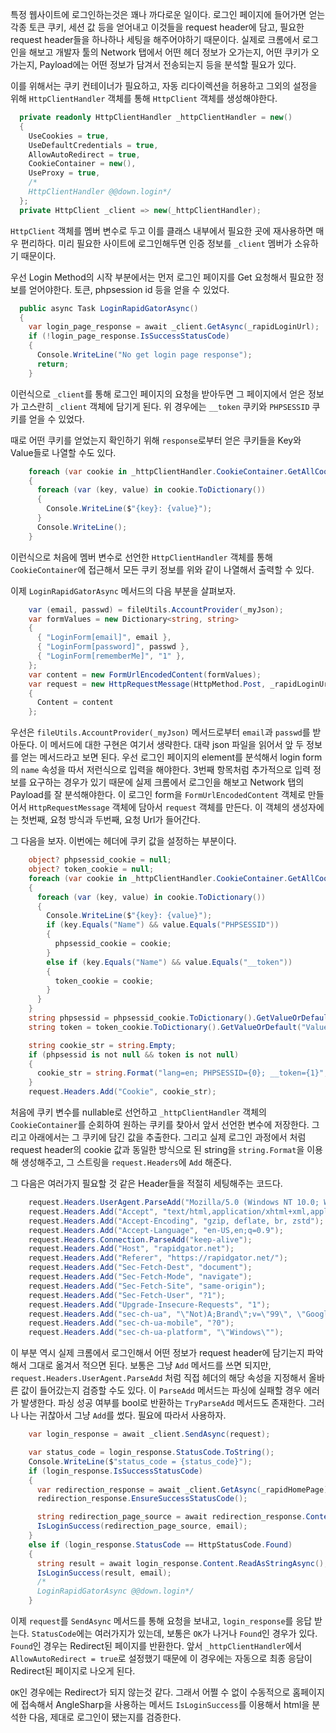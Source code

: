특정 웹사이트에 로그인하는것은 꽤나 까다로운 일이다. 로그인 페이지에 들어가면 얻는 각종 토큰 쿠키, 세션 값 등을 얻어내고 이것들을 request header에 담고, 필요한 request header들을 하나하나 세팅을 해주어야하기 때문이다. 
실제로 크롬에서 로그인을 해보고 개발자 툴의 Network 탭에서 어떤 헤더 정보가 오가는지, 어떤 쿠키가 오가는지, Payload에는 어떤 정보가 담겨서 전송되는지 등을 분석할 필요가 있다.

이를 위해서는 쿠키 컨테이너가 필요하고, 자동 리다이렉션을 허용하고 그외의 설정을 위해 `HttpClientHandler` 객체를 통해 `HttpClient` 객체를 생성해야한다.
```csharp
  private readonly HttpClientHandler _httpClientHandler = new()
  {
    UseCookies = true,
    UseDefaultCredentials = true,
    AllowAutoRedirect = true,
    CookieContainer = new(),
    UseProxy = true,
    /*
    HttpClientHandler @@down.login*/
  };
  private HttpClient _client => new(_httpClientHandler);
```
`HttpClient` 객체를 멤버 변수로 두고 이를 클래스 내부에서 필요한 곳에 재사용하면 매우 편리하다. 미리 필요한 사이트에 로그인해두면 인증 정보를 `_client` 멤버가 소유하기 때문이다.

우선 Login Method의 시작 부분에서는 먼저 로그인 페이지를 Get 요청해서 필요한 정보를 얻어야한다. 토큰, phpsession id 등을 얻을 수 있었다.
```csharp
  public async Task LoginRapidGatorAsync()
  {
    var login_page_response = await _client.GetAsync(_rapidLoginUrl);
    if (!login_page_response.IsSuccessStatusCode)
    {
      Console.WriteLine("No get login page response");
      return;
    }
```
이런식으로 `_client`를 통해 로그인 페이지의 요청을 받아두면 그 페이지에서 얻은 정보가 고스란히 `_client` 객체에 담기게 된다. 위 경우에는 `__token` 쿠키와 `PHPSESSID` 쿠키를 얻을 수 있었다.

때로 어떤 쿠키를 얻었는지 확인하기 위해 `response`로부터 얻은 쿠키들을 Key와 Value들로 나열할 수도 있다.
```csharp
    foreach (var cookie in _httpClientHandler.CookieContainer.GetAllCookies())
    {
      foreach (var (key, value) in cookie.ToDictionary())
      {
        Console.WriteLine($"{key}: {value}");
	  }
	  Console.WriteLine();
	}
```
이런식으로 처음에 멤버 변수로 선언한 `HttpClientHandler` 객체를 통해 `CookieContainer`에 접근해서 모든 쿠키 정보를 위와 같이 나열해서 출력할 수 있다.

이제 `LoginRapidGatorAsync` 메서드의 다음 부분을 살펴보자.
```csharp
    var (email, passwd) = fileUtils.AccountProvider(_myJson);
    var formValues = new Dictionary<string, string>
    {
      { "LoginForm[email]", email },
      { "LoginForm[password]", passwd },
      { "LoginForm[rememberMe]", "1" },
    };
    var content = new FormUrlEncodedContent(formValues);
    var request = new HttpRequestMessage(HttpMethod.Post, _rapidLoginUrl)
    {
      Content = content
    };
```
우선은 `fileUtils.AccountProvider(_myJson)` 메서드로부터 `email`과 `passwd`를 받아둔다. 이 메서드에 대한 구현은 여기서 생략한다. 대략 json 파일을 읽어서 앞 두 정보를 얻는 메서드라고 보면 된다. 
우선 로그인 페이지의 element를 분석해서 login form의 `name` 속성을 따서 저런식으로 입력을 해야한다. 3번째 항목처럼 추가적으로 입력 정보를 요구하는 경우가 있기 때문에 실제 크롬에서 로그인을 해보고 Network 탭의 Payload를 잘 분석해야한다.
이 로그인 form을 `FormUrlEncodedContent` 객체로 만들어서 `HttpRequestMessage` 객체에 담아서 `request` 객체를 만든다. 
이 객체의 생성자에는 첫번째, 요청 방식과 두번째, 요청 Url가 들어간다.

그 다음을 보자. 이번에는 헤더에 쿠키 값을 설정하는 부분이다.
```csharp
    object? phpsessid_cookie = null;
    object? token_cookie = null;
    foreach (var cookie in _httpClientHandler.CookieContainer.GetAllCookies())
    {
      foreach (var (key, value) in cookie.ToDictionary())
      {
        Console.WriteLine($"{key}: {value}");
        if (key.Equals("Name") && value.Equals("PHPSESSID"))
        {
          phpsessid_cookie = cookie;
        }
        else if (key.Equals("Name") && value.Equals("__token"))
        {
          token_cookie = cookie;
        }
      }
    }
    string phpsessid = phpsessid_cookie.ToDictionary().GetValueOrDefault("Value", string.Empty);
    string token = token_cookie.ToDictionary().GetValueOrDefault("Value", string.Empty);

    string cookie_str = string.Empty;
    if (phpsessid is not null && token is not null)
    {
      cookie_str = string.Format("lang=en; PHPSESSID={0}; __token={1}", phpsessid, token);
    }
    request.Headers.Add("Cookie", cookie_str);

```
처음에 쿠키 변수를 nullable로 선언하고 `_httpClientHandler` 객체의 `CookieContainer`를 순회하여 원하는 쿠키를 찾아서 앞서 선언한 변수에 저장한다. 그리고 아래에서는 그 쿠키에 담긴 값을 추출한다.
그리고 실제 로그인 과정에서 처럼 request header의 cookie 값과 동일한 방식으로 된 string을 `string.Format`을 이용해 생성해주고, 그 스트링을 `request.Headers`에 `Add` 해준다.

그 다음은 여러가지 필요할 것 같은 Header들을 적절히 세팅해주는 코드다.
```csharp
    request.Headers.UserAgent.ParseAdd("Mozilla/5.0 (Windows NT 10.0; Win64; x64) AppleWebKit/537.36 (KHTML, like Gecko) Chrome/127.0.0.0 Safari/537.36");
    request.Headers.Add("Accept", "text/html,application/xhtml+xml,application/xml;q=0.9,image/avif,image/webp,image/apng,*/*;q=0.8,application/signed-exchange;v=b3;q=0.7");
    request.Headers.Add("Accept-Encoding", "gzip, deflate, br, zstd");
    request.Headers.Add("Accept-Language", "en-US,en;q=0.9");
    request.Headers.Connection.ParseAdd("keep-alive");
    request.Headers.Add("Host", "rapidgator.net");
    request.Headers.Add("Referer", "https://rapidgator.net/");
    request.Headers.Add("Sec-Fetch-Dest", "document");
    request.Headers.Add("Sec-Fetch-Mode", "navigate");
    request.Headers.Add("Sec-Fetch-Site", "same-origin");
    request.Headers.Add("Sec-Fetch-User", "?1");
    request.Headers.Add("Upgrade-Insecure-Requests", "1");
    request.Headers.Add("sec-ch-ua", "\"Not)A;Brand\";v=\"99\", \"Google Chrome\";v=\"127\", \"Chromium\";v=\"127\"");
    request.Headers.Add("sec-ch-ua-mobile", "?0");
    request.Headers.Add("sec-ch-ua-platform", "\"Windows\"");
```
이 부분 역시 실제 크롬에서 로그인해서 어떤 정보가 request header에 담기는지 파악해서 그대로 옮겨서 적으면 된다.
보통은 그냥 `Add` 메서드를 쓰면 되지만, `request.Headers.UserAgent.ParseAdd` 처럼 직접 헤더의 해당 속성을 지정해서 올바른 값이 들어갔는지 검증할 수도 있다. 이 `ParseAdd` 메서드는 파싱에 실패할 경우 에러가 발생한다. 파싱 성공 여부를 bool로 반환하는 `TryParseAdd` 메서드도 존재한다. 그러나 나는 귀찮아서 그냥 `Add`를 썼다. 필요에 따라서 사용하자.

```csharp
    var login_response = await _client.SendAsync(request);

    var status_code = login_response.StatusCode.ToString();
    Console.WriteLine($"status_code = {status_code}");
    if (login_response.IsSuccessStatusCode)
    {
      var redirection_response = await _client.GetAsync(_rapidHomePage);
      redirection_response.EnsureSuccessStatusCode();

      string redirection_page_source = await redirection_response.Content.ReadAsStringAsync();
      IsLoginSuccess(redirection_page_source, email);
    }
    else if (login_response.StatusCode == HttpStatusCode.Found)
    {
      string result = await login_response.Content.ReadAsStringAsync();
      IsLoginSuccess(result, email);
      /*
      LoginRapidGatorAsync @@down.login*/
    }
```
이제 `request`를 `SendAsync` 메서드를 통해 요청을 보내고, `login_response`를 응답 받는다.
`StatusCode`에는 여러가지가 있는데, 보통은 `OK`가 나거나 `Found`인 경우가 있다. `Found`인 경우는 Redirect된 페이지를 반환한다. 
앞서 `_httpClientHandler`에서 `AllowAutoRedirect = true`로 설정했기 때문에 이 경우에는 자동으로 최종 응담이 Redirect된 페이지로 나오게 된다.

`OK`인 경우에는 Redirect가 되지 않는것 같다. 그래서 어쩔 수 없이 수동적으로 홈페이지에 접속해서 AngleSharp을 사용하는 메서드 `IsLoginSuccess`를 이용해서 html을 분석한 다음, 제대로 로그인이 됐는지를 검증한다.